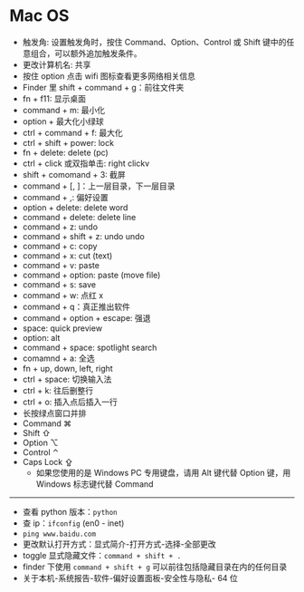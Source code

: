 # Mac OS
<!-- - yunphant2017
- 12345678abcd -->
- 触发角: 设置触发角时，按住 Command、Option、Control 或 Shift 键中的任意组合，可以额外追加触发条件。
- 更改计算机名: 共享
- 按住 option 点击 wifi 图标查看更多网络相关信息
- Finder 里 shift + command + g：前往文件夹
- fn + f11: 显示桌面
- command + m: 最小化
- option + 最大化小绿球
- ctrl + command + f: 最大化
- ctrl + shift + power: lock
- fn + delete: delete (pc)
- ctrl + click 或双指单击: right clickv
- shift + comomand + 3: 截屏
- command + [, ]：上一层目录，下一层目录
- command + ,: 偏好设置
- option + delete: delete word
- command + delete: delete line
- command + z: undo
- command + shift + z: undo undo
- command + c: copy
- command + x: cut (text)
- command + v: paste
- command + option: paste (move file)
- command + s: save
- command + w: 点红 x
- command + q：真正推出软件
- command + option + escape: 强退
- space: quick preview
- option: alt
- command + space: spotlight search
- comamnd + a: 全选
- fn + up, down, left, right
- ctrl + space: 切换输入法
- ctrl + k: 往后删整行
- ctrl + o: 插入点后插入一行
- 长按绿点窗口并排
- Command ⌘
- Shift ⇧
- Option ⌥
- Control ⌃
- Caps Lock ⇪
    - 如果您使用的是 Windows PC 专用键盘，请用 Alt 键代替 Option 键，用 Windows 标志键代替 Command
---
- 查看 python 版本：`python`
- 查 ip：`ifconfig` (en0 - inet)
- `ping www.baidu.com`
- 更改默认打开方式：显式简介-打开方式-选择-全部更改
- toggle 显式隐藏文件：`command + shift + .`
- finder 下使用 `command + shift + g` 可以前往包括隐藏目录在内的任何目录
- 关于本机-系统报告-软件-偏好设置面板-安全性与隐私- 64 位